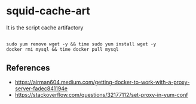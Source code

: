 # squid-cache-art

It is the script cache artifactory

## 

```
sudo yum remove wget -y && time sudo yum install wget -y
docker rmi mysql && time docker pull mysql
```

## References

- https://airman604.medium.com/getting-docker-to-work-with-a-proxy-server-fadec841194e
- https://stackoverflow.com/questions/32177112/set-proxy-in-yum-conf